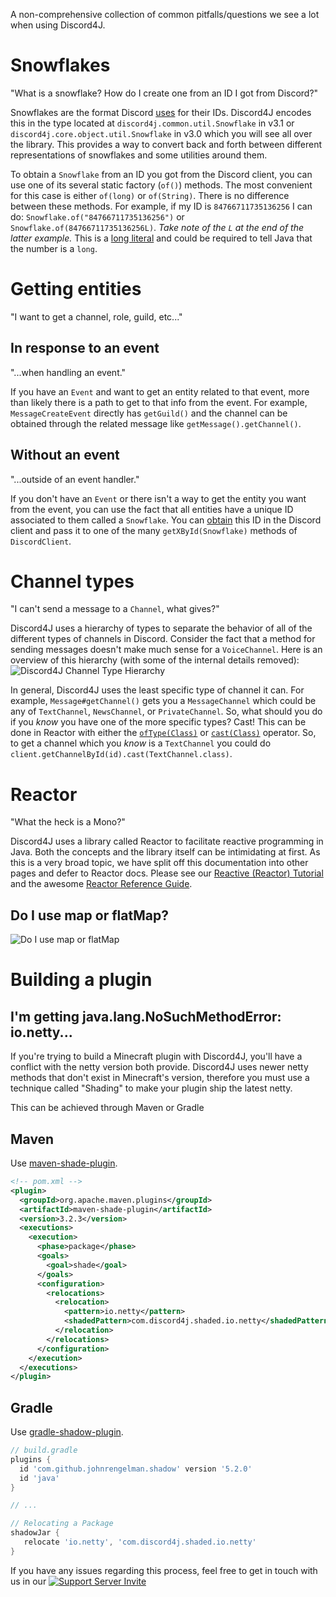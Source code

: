 A non-comprehensive collection of common pitfalls/questions we see a lot when using Discord4J.

# Snowflakes
"What is a snowflake? How do I create one from an ID I got from Discord?"

Snowflakes are the format Discord [uses](https://discord.com/developers/docs/reference#snowflakes) for their IDs. Discord4J encodes this in the type located at `discord4j.common.util.Snowflake` in v3.1 or `discord4j.core.object.util.Snowflake` in v3.0 which you will see all over the library. This provides a way to convert back and forth between different representations of snowflakes and some utilities around them. 

To obtain a `Snowflake` from an ID you got from the Discord client, you can use one of its several static factory (`of()`) methods. The most convenient for this case is either `of(long)` or `of(String)`. There is no difference between these methods. For example, if my ID is `84766711735136256` I can do: `Snowflake.of("84766711735136256")` or `Snowflake.of(84766711735136256L)`. *Take note of the `L` at the end of the latter example.* This is a [long literal](https://docs.oracle.com/javase/tutorial/java/nutsandbolts/datatypes.html) and could be required to tell Java that the number is a `long`. 

# Getting entities
"I want to get a channel, role, guild, etc..."
## In response to an event
"...when handling an event."

If you have an `Event` and want to get an entity related to that event, more than likely there is a path to get to that info from the event. For example, `MessageCreateEvent` directly has `getGuild()` and the channel can be obtained through the related message like `getMessage().getChannel()`.
## Without an event
"...outside of an event handler."

If you don't have an `Event` or there isn't a way to get the entity you want from the event, you can use the fact that all entities have a unique ID associated to them called a `Snowflake`. You can [obtain](https://support.discord.com/hc/en-us/articles/206346498-Where-can-I-find-my-User-Server-Message-ID-) this ID in the Discord client and pass it to one of the many `getXById(Snowflake)` methods of `DiscordClient`.

# Channel types
"I can't send a message to a `Channel`, what gives?"

Discord4J uses a hierarchy of types to separate the behavior of all of the different types of channels in Discord. Consider the fact that a method for sending messages doesn't make much sense for a `VoiceChannel`. Here is an overview of this hierarchy (with some of the internal details removed): ![Discord4J Channel Type Hierarchy](https://cdn.discordapp.com/attachments/451125724766535710/583071759155068928/68747470733a2f2f63646e2e646973636f72646170702e636f6d2f6174746163686d656e74732f3231303933383535323536.png)

In general, Discord4J uses the least specific type of channel it can. For example, `Message#getChannel()` gets you a `MessageChannel` which could be any of `TextChannel`, `NewsChannel`, or `PrivateChannel`. So, what should you do if you *know* you have one of the more specific types? Cast! This can be done in Reactor with either the [`ofType(Class)`](https://projectreactor.io/docs/core/release/api/reactor/core/publisher/Mono.html#ofType-java.lang.Class-) or [`cast(Class)`](https://projectreactor.io/docs/core/release/api/reactor/core/publisher/Mono.html#cast-java.lang.Class-) operator. So, to get a channel which you *know* is a `TextChannel` you could do `client.getChannelById(id).cast(TextChannel.class)`.

# Reactor
"What the heck is a Mono?"

Discord4J uses a library called Reactor to facilitate reactive programming in Java. Both the concepts and the library itself can be intimidating at first. As this is a very broad topic, we have split off this documentation into other pages and defer to Reactor docs. Please see our [Reactive (Reactor) Tutorial](Reactive-(Reactor)-Tutorial.md) and the awesome [Reactor Reference Guide](https://projectreactor.io/docs/core/release/reference/).

## Do I use map or flatMap?

![Do I use map or flatMap](https://cdn.discordapp.com/attachments/582222617163989052/679491828671709225/hanvZpa.png)

# Building a plugin

## I'm getting java.lang.NoSuchMethodError: io.netty...

If you're trying to build a Minecraft plugin with Discord4J, you'll have a conflict with the netty version both provide. Discord4J uses newer netty methods that don't exist in Minecraft's version, therefore you must use a technique called "Shading" to make your plugin ship the latest netty.

This can be achieved through Maven or Gradle

## Maven

Use [maven-shade-plugin](https://rmannibucau.metawerx.net/post/mavens-shade-plugin-source-relocation).

```xml
<!-- pom.xml -->
<plugin>
  <groupId>org.apache.maven.plugins</groupId>
  <artifactId>maven-shade-plugin</artifactId>
  <version>3.2.3</version>
  <executions>
    <execution>
      <phase>package</phase>
      <goals>
        <goal>shade</goal>
      </goals>
      <configuration>
        <relocations>
          <relocation>
            <pattern>io.netty</pattern>
            <shadedPattern>com.discord4j.shaded.io.netty</shadedPattern>
          </relocation>
        </relocations>
      </configuration>
    </execution>
  </executions>
</plugin>
```

## Gradle

Use [gradle-shadow-plugin](https://imperceptiblethoughts.com/shadow/getting-started/).

```groovy
// build.gradle
plugins {
  id 'com.github.johnrengelman.shadow' version '5.2.0'
  id 'java'
}

// ...

// Relocating a Package
shadowJar {
   relocate 'io.netty', 'com.discord4j.shaded.io.netty'
}
```

If you have any issues regarding this process, feel free to get in touch with us in our [![Support Server Invite](https://img.shields.io/discord/208023865127862272.svg?color=7289da&label=Discord4J&logo=discord&style=flat-square)](https://discord.gg/NxGAeCY)
